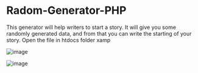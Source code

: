 # Radom-Generator-PHP
This generator will help writers to start a story. 
It will give you some randomly generated data, and from that you can write the starting of your story.
Open the file in htdocs folder xamp

![image](https://user-images.githubusercontent.com/103310529/163248950-7734ba1c-d0bf-485c-bcbd-619b29779696.png)

![image](https://user-images.githubusercontent.com/103310529/163248996-52023d99-7011-48b8-a9ef-088afca126a2.png)
